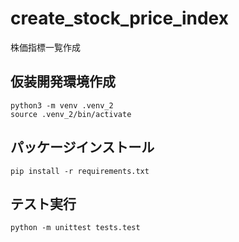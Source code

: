# create_stock_price_index
株価指標一覧作成

## 仮装開発環境作成
```
python3 -m venv .venv_2
source .venv_2/bin/activate
```

## パッケージインストール
`pip install -r requirements.txt`

## テスト実行
`python -m unittest tests.test`
